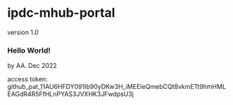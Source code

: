 # ipdc-mhub-portal
version 1.0

### Hello World!
by AA. Dec 2022

access token: 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
